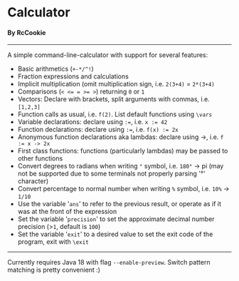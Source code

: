 # Calculator

#### By RcCookie

---

A simple command-line-calculator with support for several features:

 - Basic arithmetics (`+-*/^!`)
 - Fraction expressions and calculations
 - Implicit multiplication (omit multiplication sign, i.e. `2(3+4)` = `2*(3+4)`
 - Comparisons (`< <= = >= >`) returning `0` or `1`
 - Vectors: Declare with brackets, split arguments with commas, i.e. `[1,2,3]`
 - Function calls as usual, i.e. `f(2)`. List default functions using `\vars`
 - Variable declarations: declare using `:=`, i.e. `x := 42`
 - Function declarations: declare using `:=`, i.e. `f(x) := 2x`
 - Anonymous function declarations aka lambdas: declare using ->, i.e. `f := x -> 2x`
 - First class functions: functions (particularly lambdas) may be passed to other functions
 - Convert degrees to radians when writing `°` symbol, i.e. `180°` -> pi (may not be supported due to some terminals not properly parsing '°' character)
 - Convert percentage to normal number when writing `%` symbol, i.e. `10%` -> `1/10`
 - Use the variable '`ans`' to refer to the previous result, or operate as if it was at the front of the expression
 - Set the variable '`precision`' to set the approximate decimal number precision (>`1`, default is `100`)
 - Set the variable '`exit`' to a desired value to set the exit code of the program, exit with `\exit`

---

Currently requires Java 18 with flag `--enable-preview`. Switch pattern matching is pretty convenient :)
